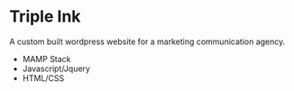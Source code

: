 # Triple Ink
A custom built wordpress website for a marketing communication agency. 
* MAMP Stack
* Javascript/Jquery
* HTML/CSS
